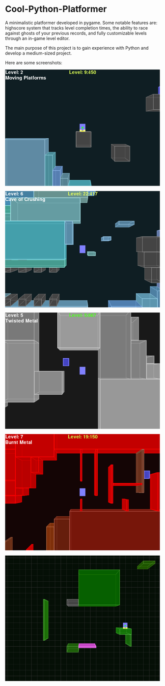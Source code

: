 # Cool-Python-Platformer

A minimalistic platformer developed in pygame. Some notable features are: highscore system 
that tracks level completion times, the ability to race against ghosts of your previous records, 
and fully customizable levels through an in-game level editor.

The main purpose of this project is to gain experience with Python and develop a medium-sized project.

Here are some screenshots:

![pic1](readme_screenshots/moving_platforms.png)

![pic2](readme_screenshots/ice_cave.png)

![pic3](readme_screenshots/ghost_race.png)

![pic4](readme_screenshots/red_blocks.png)

![pic5](readme_screenshots/level_editor.png)
